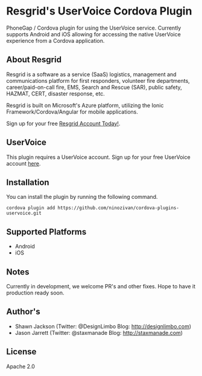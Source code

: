 Resgrid's UserVoice Cordova Plugin
==============

PhoneGap / Cordova plugin for using the UserVoice service. Currently supports Android and iOS allowing for accessing the native UserVoice experience from a Cordova application. 

About Resgrid
-------------
Resgrid is a software as a service (SaaS) logistics, management and communications platform for first responders, volunteer fire departments, career/paid-on-call fire, EMS, Search and Rescue (SAR), public safety, HAZMAT, CERT, disaster response, etc.

Resgrid is built on Microsoft's Azure platform, utilizing the Ionic Framework/Cordova/Angular for mobile applications.

Sign up for your free [Resgrid Account Today!](https://resgrid.com).

UserVoice
-------------

This plugin requires a UserVoice account. Sign up for your free UserVoice account [here](https://www.uservoice.com/).

## Installation ##
You can install the plugin by running the following command.

```
cordova plugin add https://github.com/ninozivan/cordova-plugins-uservoice.git
```

## Supported Platforms ##

- Android
- iOS

## Notes ##
Currently in development, we welcome PR's and other fixes. Hope to have it production ready soon.

## Author's ##
* Shawn Jackson (Twitter: @DesignLimbo Blog: http://designlimbo.com)
* Jason Jarrett (Twitter: @staxmanade Blog: http://staxmanade.com)

## License ##
Apache 2.0
